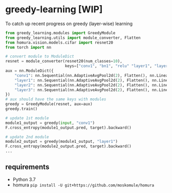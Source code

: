 # greedy-learning [WIP]

To catch up recent progress on greedy (layer-wise) learning

```python
from greedy_learning.modules import GreedyModule
from greedy_learning.utils import module_converter, Flatten
from homura.vision.models.cifar import resnet20
from torch import nn

# convert module to ModuleDict
resnet = module_converter(resnet20(num_classes=10),
                          keys=["conv1", "bn1", "relu" "layer1", "layer2", "layer3"])
aux = nn.ModuleDict({
    "conv1": nn.Sequential(nn.AdaptiveAvgPool2d(2), Flatten(), nn.Linear(4*16, 10)),
    "layer1": nn.Sequential(nn.AdaptiveAvgPool2d(2), Flatten(), nn.Linear(4*16, 10)),
    "layer2": nn.Sequential(nn.AdaptiveAvgPool2d(2), Flatten(), nn.Linear(4*32, 10)),
    "layer3": nn.Sequential(nn.AdaptiveAvgPool2d(2), Flatten(), nn.Linear(4*64, 10)),
})
# aux should have the same keys with modules
greedy = GreedyModule(resnet, aux=aux)
greedy.train()

# update 1st module
module1_output = greedy(input, "conv1")
F.cross_entropy(module1_output.pred, target).backward()

# update 2nd module
module2_output = greedy(module1_output, "layer1")
F.cross_entropy(module2_output.pred, target).backward()
...
```

## requirements

* Python 3.7
* homura `pip install -U git+https://github.com/moskomule/homura`